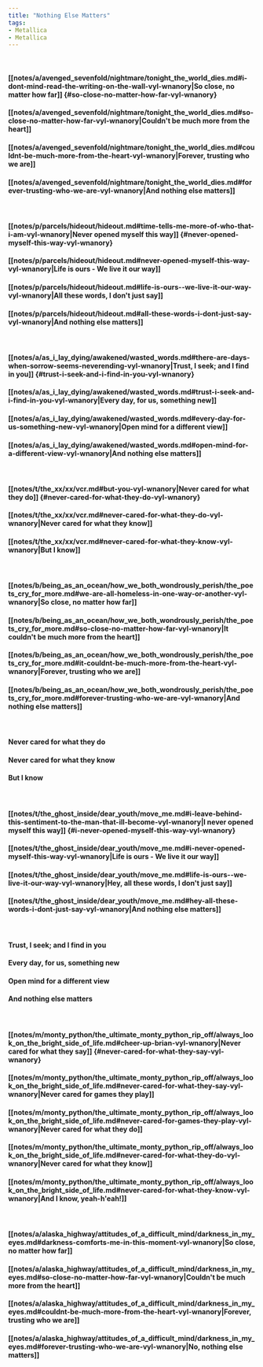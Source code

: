 ```yaml
---
title: "Nothing Else Matters"
tags:
- Metallica
- Metallica
---
```

&nbsp;
#### [[notes/a/avenged_sevenfold/nightmare/tonight_the_world_dies.md#i-dont-mind-read-the-writing-on-the-wall-vyl-wnanory|So close, no matter how far]] {#so-close-no-matter-how-far-vyl-wnanory}
#### [[notes/a/avenged_sevenfold/nightmare/tonight_the_world_dies.md#so-close-no-matter-how-far-vyl-wnanory|Couldn't be much more from the heart]]
#### [[notes/a/avenged_sevenfold/nightmare/tonight_the_world_dies.md#couldnt-be-much-more-from-the-heart-vyl-wnanory|Forever, trusting who we are]]
#### [[notes/a/avenged_sevenfold/nightmare/tonight_the_world_dies.md#forever-trusting-who-we-are-vyl-wnanory|And nothing else matters]]
&nbsp;
#### [[notes/p/parcels/hideout/hideout.md#time-tells-me-more-of-who-that-i-am-vyl-wnanory|Never opened myself this way]] {#never-opened-myself-this-way-vyl-wnanory}
#### [[notes/p/parcels/hideout/hideout.md#never-opened-myself-this-way-vyl-wnanory|Life is ours - We live it our way]]
#### [[notes/p/parcels/hideout/hideout.md#life-is-ours--we-live-it-our-way-vyl-wnanory|All these words, I don't just say]]
#### [[notes/p/parcels/hideout/hideout.md#all-these-words-i-dont-just-say-vyl-wnanory|And nothing else matters]]
&nbsp;
#### [[notes/a/as_i_lay_dying/awakened/wasted_words.md#there-are-days-when-sorrow-seems-neverending-vyl-wnanory|Trust, I seek; and I find in you]] {#trust-i-seek-and-i-find-in-you-vyl-wnanory}
#### [[notes/a/as_i_lay_dying/awakened/wasted_words.md#trust-i-seek-and-i-find-in-you-vyl-wnanory|Every day, for us, something new]]
#### [[notes/a/as_i_lay_dying/awakened/wasted_words.md#every-day-for-us-something-new-vyl-wnanory|Open mind for a different view]]
#### [[notes/a/as_i_lay_dying/awakened/wasted_words.md#open-mind-for-a-different-view-vyl-wnanory|And nothing else matters]]
&nbsp;
#### [[notes/t/the_xx/xx/vcr.md#but-you-vyl-wnanory|Never cared for what they do]] {#never-cared-for-what-they-do-vyl-wnanory}
#### [[notes/t/the_xx/xx/vcr.md#never-cared-for-what-they-do-vyl-wnanory|Never cared for what they know]]
#### [[notes/t/the_xx/xx/vcr.md#never-cared-for-what-they-know-vyl-wnanory|But I know]]
&nbsp;
#### [[notes/b/being_as_an_ocean/how_we_both_wondrously_perish/the_poets_cry_for_more.md#we-are-all-homeless-in-one-way-or-another-vyl-wnanory|So close, no matter how far]]
#### [[notes/b/being_as_an_ocean/how_we_both_wondrously_perish/the_poets_cry_for_more.md#so-close-no-matter-how-far-vyl-wnanory|It couldn't be much more from the heart]]
#### [[notes/b/being_as_an_ocean/how_we_both_wondrously_perish/the_poets_cry_for_more.md#it-couldnt-be-much-more-from-the-heart-vyl-wnanory|Forever, trusting who we are]]
#### [[notes/b/being_as_an_ocean/how_we_both_wondrously_perish/the_poets_cry_for_more.md#forever-trusting-who-we-are-vyl-wnanory|And nothing else matters]]
&nbsp;
#### Never cared for what they do
#### Never cared for what they know
#### But I know
&nbsp;
#### [[notes/t/the_ghost_inside/dear_youth/move_me.md#i-leave-behind-this-sentiment-to-the-man-that-ill-become-vyl-wnanory|I never opened myself this way]] {#i-never-opened-myself-this-way-vyl-wnanory}
#### [[notes/t/the_ghost_inside/dear_youth/move_me.md#i-never-opened-myself-this-way-vyl-wnanory|Life is ours - We live it our way]]
#### [[notes/t/the_ghost_inside/dear_youth/move_me.md#life-is-ours--we-live-it-our-way-vyl-wnanory|Hey, all these words, I don't just say]]
#### [[notes/t/the_ghost_inside/dear_youth/move_me.md#hey-all-these-words-i-dont-just-say-vyl-wnanory|And nothing else matters]]
&nbsp;
#### Trust, I seek; and I find in you
#### Every day, for us, something new
#### Open mind for a different view
#### And nothing else matters
&nbsp;
#### [[notes/m/monty_python/the_ultimate_monty_python_rip_off/always_look_on_the_bright_side_of_life.md#cheer-up-brian-vyl-wnanory|Never cared for what they say]] {#never-cared-for-what-they-say-vyl-wnanory}
#### [[notes/m/monty_python/the_ultimate_monty_python_rip_off/always_look_on_the_bright_side_of_life.md#never-cared-for-what-they-say-vyl-wnanory|Never cared for games they play]]
#### [[notes/m/monty_python/the_ultimate_monty_python_rip_off/always_look_on_the_bright_side_of_life.md#never-cared-for-games-they-play-vyl-wnanory|Never cared for what they do]]
#### [[notes/m/monty_python/the_ultimate_monty_python_rip_off/always_look_on_the_bright_side_of_life.md#never-cared-for-what-they-do-vyl-wnanory|Never cared for what they know]]
#### [[notes/m/monty_python/the_ultimate_monty_python_rip_off/always_look_on_the_bright_side_of_life.md#never-cared-for-what-they-know-vyl-wnanory|And I know, yeah-h'eah!]]
&nbsp;
#### [[notes/a/alaska_highway/attitudes_of_a_difficult_mind/darkness_in_my_eyes.md#darkness-comforts-me-in-this-moment-vyl-wnanory|So close, no matter how far]]
#### [[notes/a/alaska_highway/attitudes_of_a_difficult_mind/darkness_in_my_eyes.md#so-close-no-matter-how-far-vyl-wnanory|Couldn't be much more from the heart]]
#### [[notes/a/alaska_highway/attitudes_of_a_difficult_mind/darkness_in_my_eyes.md#couldnt-be-much-more-from-the-heart-vyl-wnanory|Forever, trusting who we are]]
#### [[notes/a/alaska_highway/attitudes_of_a_difficult_mind/darkness_in_my_eyes.md#forever-trusting-who-we-are-vyl-wnanory|No, nothing else matters]]
